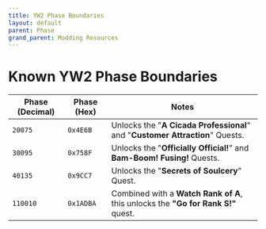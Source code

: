 ```yaml
---
title: YW2 Phase Boundaries
layout: default
parent: Phase
grand_parent: Modding Resources
---
```


# Known YW2 Phase Boundaries

| **Phase (Decimal)** | **Phase (Hex)** | **Notes**                                                                          |
| ------------------- | --------------- | ---------------------------------------------------------------------------------- |
| `20075`             | `0x4E6B`        | Unlocks the "**A Cicada Professional**" and "**Customer Attraction**" Quests.      |
| `30095`             | `0x758F`        | Unlocks the "**Officially Official!**" and **Bam-Boom! Fusing!** Quests.           |
| `40135`             | `0x9CC7`        | Unlocks the "**Secrets of Soulcery**" Quest.                                       |
| `110010`            | `0x1ADBA`       | Combined with a **Watch Rank of A**, this unlocks the **"Go for Rank S!"** quest.  |

